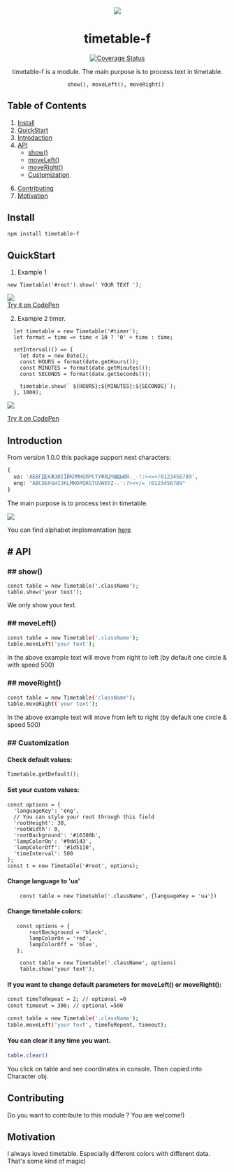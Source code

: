 <div align="center">
<a href="https://github.com/SVladikO/timetable-f">
    <img src="https://github.com/SVladikO/timetable-f/blob/master/assets/img/icon.png">
  </a>

  <h1>timetable-f</h1>
  <a href='https://coveralls.io/github/SVladikO/timetable-f?branch=master'><img src='https://coveralls.io/repos/github/SVladikO/timetable-f/badge.svg?branch=master' alt='Coverage Status' /></a>


  <p>
  	timetable-f is a module. The main purpose is to process text in timetable. <br>

    show(), moveLeft(), moveRight() 

  </p>
</div>

## Table of Contents

1. [Install](#install)
2. [QuickStart](#quickStart)
2. [Introdaction](#introdaction)
4. [API](#api)
    * [show()](#show)
    * [moveLeft()](#moveLeft)
    * [moveRight()](#moveRight)
    * [Customization](#Customization)

[//]: # (    * [createCharacter]&#40;#createCharacter&#41;)

6. [Contributing](#contributin4)
7. [Motivation](#motivation)

<h2 id='Install'>Install</h2>

```bash
npm install timetable-f
```

<h2 id='quickStart'>QuickStart</h2>

1. Example 1

```
new Timetable('#root').show(' YOUR TEXT ');
```

<img src="https://github.com/SVladikO/timetable-f/blob/master/assets/img/your_text.png?raw=true">
<br/>
<a href='https://codepen.io/gaearon/pen/yzMaBd'> Try it on CodePen</a>

2. Example 2 timer.

```
  let timetable = new Timetable('#timer');
  let format = time => time < 10 ? '0' + time : time;

  setInterval(() => {
    let date = new Date();
    const HOURS = format(date.getHours());
    const MINUTES = format(date.getMinutes());
    const SECONDS = format(date.getSeconds());

    timetable.show(` ${HOURS}:${MINUTES}:${SECONDS}`);
  }, 1000);
```

<img src="https://github.com/SVladikO/timetable-f/blob/master/assets/img/timer.png?raw=true">

<p><a href='https://codepen.io/gaearon/pen/yzMaBd'> Try it on CodePen</a></p>



<h2 id='introdaction'>Introduction</h2>
<p>    
    From version 1.0.0 this package support next characters:
</p>

```bash
{
  ua: 'АБВГДЕЄЖЗИІЇЙКЛМНОПРСТУФХЦЧШЩЬЮЯ._-!:><=+/0123456789',
  eng: "ABCDEFGHIJKLMNOPQRSTUVWXYZ-.':?><+/=_!0123456789"
}
```

<p>The main purpose is to process text in timetable.</p>
<img src="https://github.com/SVladikO/timetable-f/blob/master/assets/img/supported_characters.png?raw=true">

<p>
You can find alphabet implementation   
<a href="https://github.com/SVladikO/timetable-f/blob/master/src/scripts/character.js">here</a>
</p>


<h2 id='api'># API</h2>

<h3 id='show'>## show()</h3>

```
const table = new Timetable('.className');
table.show('your text');
```

We only show your text.

<h3 id='moveLeft'>## moveLeft()</h3>

```bash
const table = new Timetable('.className');
table.moveLeft('your text');
```

In the above example text will move from right to left (by default one circle & with speed 500)

<h3 id='moveRight'>## moveRight()</h3>

```bash
const table = new Timetable('className');
table.moveRight('your text');
```

In the above example text will move from left to right (by default one circle & speed 500)


<h3 id='Customization'>## Customization</h3>


<h4>Check default values: </h4>

```
Timetable.getDefault();
```
<h4> Set your custom values: </h4>

```
const options = {
  'languageKey': 'eng',
  // You can style your root through this field
  'rootHeight': 30,
  'rootWidth': 0,
  'rootBackground': '#16300b',
  'lampColorOn': '#9dd143',
  'lampColorOff': '#1d5110',
  'timeInterval': 500
};
const t = new Timetable('#root', options);
```

<h4>Change language to 'ua'</h4>

```
    const table = new Timetable('.className', {languageKey = 'ua'})
```

<h4>Change timetable colors:</h4>

```
   const options = {
       rootBackground = 'black',
       lampColorOn = 'red',
       lampColorOff = 'blue',
   };
    
    const table = new Timetable('.className', options)
    table.show('your text');
```
<h4>If you want to change default parameters for moveLeft() or moveRight():</h4>

```bash
const timeToRepeat = 2; // optional =0
const timeout = 300; // optional =500

const table = new Timetable('.className');
table.moveLeft('your text', timeToRepeat, timeout);
```

<h4>You can clear it any time you want.</h4>

```bash
table.clear()
```

[//]: # ()
[//]: # (<h3>createCharacter</h3>)

[//]: # (When you want to add some characters or maybe language)

[//]: # (you can use next tool:)

[//]: # ()
[//]: # (```bash)

[//]: # (const Timetable = require&#40;'timetable-f'&#41;;)

[//]: # (Timetable.createCharacter&#40;'className'&#41;;)

[//]: # (```)

You click on table and see coordinates in console.
Then copied into Character obj.

<h2>Contributing</h2>
Do you want to contribute to this module ? You are welcome!)

<h2>Motivation</h2>
I always loved timetable. Especially different colors with different data. That's some kind of magic)